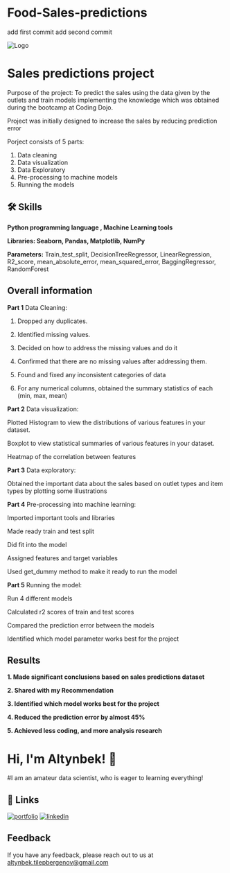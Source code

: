 # Food-Sales-predictions


add first commit
add second commit

![Logo](https://ml.globenewswire.com/Resource/Download/a4f3be8b-5c34-44b3-98a9-5b7e5338f271)


    
# Sales predictions project

Purpose of the project: To predict the sales using the data given by the outlets and
 train models implementing the knowledge 
which was obtained during the bootcamp at Coding Dojo.

 Project was initially designed to increase the sales by reducing prediction error 

Porject consists of 5 parts:
1. Data cleaning
2. Data visualization
3. Data Exploratory
4. Pre-processing to machine models
5. Running the models
## 🛠 Skills
**Python programming language , Machine Learning tools**

  **Libraries: Seaborn, Pandas, Matplotlib, NumPy** 

 **Parameters:**
 Train_test_split, 
 DecisionTreeRegressor,
 LinearRegression,
R2_score, mean_absolute_error, mean_squared_error,
BaggingRegressor,
RandomForest


## Overall information

**Part 1**
Data Cleaning:

1) Dropped any duplicates.

2) Identified missing values.

3) Decided on how to address the missing values and do it

4) Confirmed that there are no missing values after addressing them.

5) Found and fixed any inconsistent categories of data

6) For any numerical columns, obtained the summary statistics of each (min, max, mean)


**Part 2**
Data visualization:

Plotted Histogram to view the distributions of various features in your dataset.

Boxplot to view statistical summaries of various features in your dataset.

Heatmap of the correlation between features

**Part 3**
Data exploratory:

Obtained the important data about 
the sales based on outlet types and item types by plotting some illustrations

**Part 4**
Pre-processing into machine learning:

Imported important tools and libraries

Made ready train and test split

Did fit into the model

Assigned features and target variables

Used get_dummy method to make it ready to run the model

**Part 5**
Running the model:

Run 4 different models

Calculated r2 scores of train and test scores

Compared the prediction error between the models

Identified which model parameter works best for the project



  
## Results

**1. Made significant conclusions based on sales predictions dataset**

**2. Shared with my Recommendation**

**3. Identified which model works best for the project**

**4. Reduced the prediction error by almost 45%**

**5. Achieved less coding, and more analysis research**

  
# Hi, I'm Altynbek! 👋
#I am an amateur data scientist, who is eager to learning everything!

  
## 🔗 Links
[![portfolio](https://img.shields.io/badge/my_portfolio-000?style=for-the-badge&logo=ko-fi&logoColor=white)](https://github.com/altynbektilepbergenov)
[![linkedin](https://img.shields.io/badge/linkedin-0A66C2?style=for-the-badge&logo=linkedin&logoColor=white)](https://www.linkedin.com/in/altynbektilepbergenov-7286181b1/)

  
## Feedback

If you have any feedback, please reach out to us at altynbek.tilepbergenov@gmail.com

  
    
